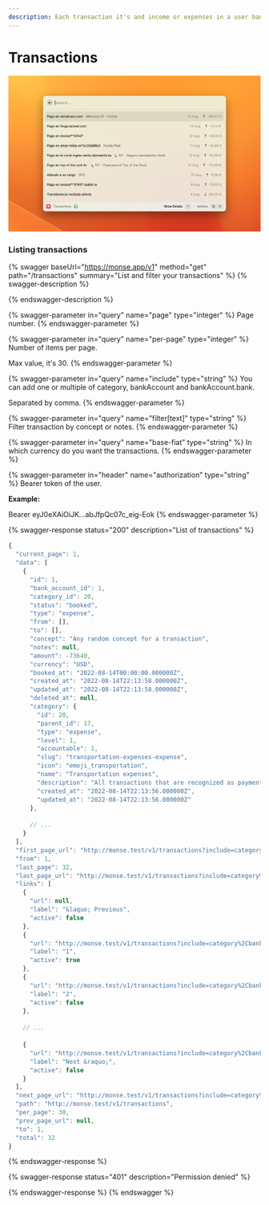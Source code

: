 ```yaml
---
description: Each transaction it's and income or expenses in a user bank account.
---
```


# Transactions

![](<../.gitbook/assets/image (2).png>)

### Listing transactions

{% swagger baseUrl="https://monse.app/v1" method="get" path="/transactions" summary="List and filter your transactions" %}
{% swagger-description %}

{% endswagger-description %}

{% swagger-parameter in="query" name="page" type="integer" %}
Page number.
{% endswagger-parameter %}

{% swagger-parameter in="query" name="per-page" type="integer" %}
Number of items per page.&#x20;

Max value, it's 30.
{% endswagger-parameter %}

{% swagger-parameter in="query" name="include" type="string" %}
You can add one or multiple of category, bankAccount and bankAccount.bank.



Separated by comma.
{% endswagger-parameter %}

{% swagger-parameter in="query" name="filter[text]" type="string" %}
Filter transaction by concept or notes.
{% endswagger-parameter %}

{% swagger-parameter in="query" name="base-fiat" type="string" %}
In which currency do you want the transactions.
{% endswagger-parameter %}

{% swagger-parameter in="header" name="authorization" type="string" %}
Bearer token of the user.



**Example:**&#x20;

Bearer eyJ0eXAiOiJK…abJfpQc07c\_eig-Eok
{% endswagger-parameter %}

{% swagger-response status="200" description="List of transactions" %}
```javascript
{
  "current_page": 1,
  "data": [
    {
      "id": 1,
      "bank_account_id": 1,
      "category_id": 20,
      "status": "booked",
      "type": "expense",
      "from": [],
      "to": [],
      "concept": "Any random concept for a transaction",
      "notes": null,
      "amount": -73640,
      "currency": "USD",
      "booked_at": "2022-08-14T00:00:00.000000Z",
      "created_at": "2022-08-14T22:13:58.000000Z",
      "updated_at": "2022-08-14T22:13:58.000000Z",
      "deleted_at": null,
      "category": {
        "id": 20,
        "parent_id": 17,
        "type": "expense",
        "level": 1,
        "accountable": 1,
        "slug": "transportation-expenses-expense",
        "icon": "emoji_transportation",
        "name": "Transportation expenses",
        "description": "All transactions that are recognized as payments for public transportation, taxi, toll roads, department of motor vehicles and car inspections",
        "created_at": "2022-08-14T22:13:56.000000Z",
        "updated_at": "2022-08-14T22:13:56.000000Z"
      },
      
      // ...
    }
  ],
  "first_page_url": "http://monse.test/v1/transactions?include=category%2CbankAccount%2CbankAccount.bank&per-page=1&page=1",
  "from": 1,
  "last_page": 32,
  "last_page_url": "http://monse.test/v1/transactions?include=category%2CbankAccount%2CbankAccount.bank&per-page=1&page=32",
  "links": [
    {
      "url": null,
      "label": "&laquo; Previous",
      "active": false
    },
    {
      "url": "http://monse.test/v1/transactions?include=category%2CbankAccount%2CbankAccount.bank&per-page=1&page=1",
      "label": "1",
      "active": true
    },
    {
      "url": "http://monse.test/v1/transactions?include=category%2CbankAccount%2CbankAccount.bank&per-page=1&page=2",
      "label": "2",
      "active": false
    },
    
    // ...
    
    {
      "url": "http://monse.test/v1/transactions?include=category%2CbankAccount%2CbankAccount.bank&per-page=1&page=2",
      "label": "Next &raquo;",
      "active": false
    }
  ],
  "next_page_url": "http://monse.test/v1/transactions?include=category%2CbankAccount%2CbankAccount.bank&per-page=1&page=2",
  "path": "http://monse.test/v1/transactions",
  "per_page": 30,
  "prev_page_url": null,
  "to": 1,
  "total": 32
}
```
{% endswagger-response %}

{% swagger-response status="401" description="Permission denied" %}

{% endswagger-response %}
{% endswagger %}
